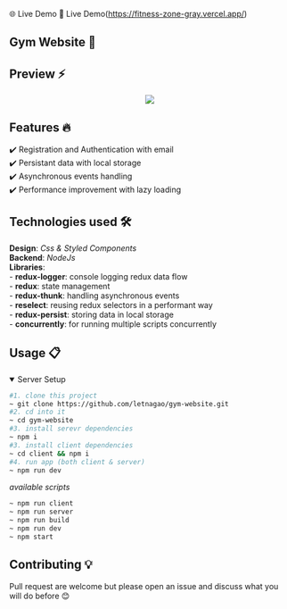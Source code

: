 🌐 Live Demo 🔗 Live Demo(https://fitness-zone-gray.vercel.app/)

## Gym Website 🎯



</ul><h2> Preview ⚡️</h2>
<p align="center">
  <img src="https://user-images.githubusercontent.com/99754900/178131437-4b89e398-f451-46b5-b40e-a5fa2275166c.jpg" />
</p>

## Features 🔥
✔️ Registration and Authentication with email <br />
✔️ Persistant data with local storage <br />
✔️ Asynchronous events handling <br />
✔️ Performance improvement with lazy loading <br />

## Technologies used 🛠️
**Design**: *Css & Styled Components*<br />
**Backend**: *NodeJs* <br />
**Libraries**: <br />
    - **redux-logger**: console logging redux data flow <br />
    - **redux**: state management <br />
    - **redux-thunk**: handling asynchronous events <br />
    - **reselect**: reusing redux selectors in a performant way <br />
    - **redux-persist**: storing data in local storage <br />
    - **concurrently**: for running multiple scripts concurrently <br />

## Usage 📋
<details open>
<summary>Server Setup</summary>

```bash
#1. clone this project
~ git clone https://github.com/letnagao/gym-website.git
#2. cd into it
~ cd gym-website
#3. install serevr dependencies
~ npm i
#3. install client dependencies
~ cd client && npm i
#4. run app (both client & server)
~ npm run dev
```
*available scripts*
```bash
~ npm run client
~ npm run server
~ npm run build
~ npm run dev
~ npm start
```

## Contributing 💡
Pull request are welcome but please open an issue and discuss what you will do before 😊



